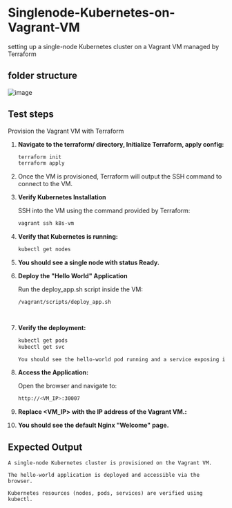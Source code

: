 # Singlenode-Kubernetes-on-Vagrant-VM
 setting up a single-node Kubernetes cluster on a Vagrant VM managed by Terraform


## folder structure
![image](https://github.com/user-attachments/assets/4400417e-6710-4bcd-8980-86d971ca7048)


## Test steps

 Provision the Vagrant VM with Terraform


1. **Navigate to the terraform/ directory, Initialize Terraform, apply config:**
   ```bash
   terraform init
   terraform apply

2. Once the VM is provisioned, Terraform will output the SSH command to connect to the VM.

3. **Verify Kubernetes Installation**
   
   SSH into the VM using the command provided by Terraform:
   
   ```bash
   vagrant ssh k8s-vm

4. **Verify that Kubernetes is running:**
   ```bash
   kubectl get nodes

5. **You should see a single node with status Ready.**


6. **Deploy the "Hello World" Application**
   
   Run the deploy_app.sh script inside the VM:

   ```bash
   /vagrant/scripts/deploy_app.sh

  
7. **Verify the deployment:**
   ```bash
   kubectl get pods
   kubectl get svc

   You should see the hello-world pod running and a service exposing it on port 30007

8. **Access the Application:**

   Open the browser and navigate to:
   ```bash
   http://<VM_IP>:30007
   

10. **Replace <VM_IP> with the IP address of the Vagrant VM.:**

11. **You should see the default Nginx "Welcome" page.**
    

## Expected Output
    A single-node Kubernetes cluster is provisioned on the Vagrant VM.

    The hello-world application is deployed and accessible via the browser.

    Kubernetes resources (nodes, pods, services) are verified using kubectl.

